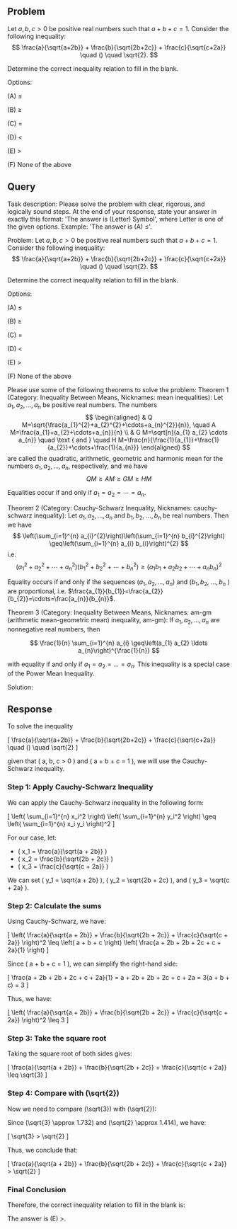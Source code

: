 ## Problem

Let $a, b, c > 0$ be positive real numbers such that $a + b + c = 1$. Consider the following inequality:
$$
\frac{a}{\sqrt{a+2b}} + \frac{b}{\sqrt{2b+2c}} + \frac{c}{\sqrt{c+2a}} \quad () \quad \sqrt{2}.
$$

Determine the correct inequality relation to fill in the blank.

Options:

(A) $\leq$ 

(B) $\geq$

(C) $=$ 

(D) $<$

(E) $>$

(F) None of the above

## Query

Task description: Please solve the problem with clear, rigorous, and logically sound steps. At the end of your response, state your answer in exactly this format: 'The answer is (Letter) Symbol', where Letter is one of the given options. Example: 'The answer is (A) $\leq$'.

Problem: Let $a, b, c > 0$ be positive real numbers such that $a + b + c = 1$. Consider the following inequality:
$$
\frac{a}{\sqrt{a+2b}} + \frac{b}{\sqrt{2b+2c}} + \frac{c}{\sqrt{c+2a}} \quad () \quad \sqrt{2}.
$$

Determine the correct inequality relation to fill in the blank.

Options:

(A) $\leq$ 

(B) $\geq$

(C) $=$ 

(D) $<$

(E) $>$

(F) None of the above

Please use some of the following theorems to solve the problem:
Theorem 1 (Category: Inequality Between Means, Nicknames: mean inequalities): Let $a_{1}, a_{2}, \ldots, a_{n}$ be positive real numbers. The numbers
$$
\begin{aligned}
& Q M=\sqrt{\frac{a_{1}^{2}+a_{2}^{2}+\cdots+a_{n}^{2}}{n}}, \quad A M=\frac{a_{1}+a_{2}+\cdots+a_{n}}{n} \\
& G M=\sqrt[n]{a_{1} a_{2} \cdots a_{n}} \quad \text { and } \quad H M=\frac{n}{\frac{1}{a_{1}}+\frac{1}{a_{2}}+\cdots+\frac{1}{a_{n}}}
\end{aligned}
$$
are called the quadratic, arithmetic, geometric and harmonic mean for the numbers $a_{1}, a_{2}, \ldots, a_{n}$, respectively, and we have
$$
Q M \geq A M \geq G M \geq H M
$$

Equalities occur if and only if $a_{1}=a_{2}=\cdots=a_{n}$.

Theorem 2 (Category: Cauchy-Schwarz Inequality, Nicknames: cauchy-schwarz inequality): Let $a_{1}, a_{2}, \ldots, a_{n}$ and $b_{1}, b_{2}$, $\ldots, b_{n}$ be real numbers. Then we have
$$
\left(\sum_{i=1}^{n} a_{i}^{2}\right)\left(\sum_{i=1}^{n} b_{i}^{2}\right) \geq\left(\sum_{i=1}^{n} a_{i} b_{i}\right)^{2}
$$
i.e.
$$
\left(a_{1}^{2}+a_{2}^{2}+\cdots+a_{n}^{2}\right)\left(b_{1}^{2}+b_{2}^{2}+\cdots+b_{n}^{2}\right) \geq\left(a_{1} b_{1}+a_{2} b_{2}+\cdots+a_{n} b_{n}\right)^{2}
$$

Equality occurs if and only if the sequences $\left(a_{1}, a_{2}, \ldots, a_{n}\right)$ and $\left(b_{1}, b_{2}\right.$, $\ldots, b_{n}$ ) are proportional, i.e. $\frac{a_{1}}{b_{1}}=\frac{a_{2}}{b_{2}}=\cdots=\frac{a_{n}}{b_{n}}$.

Theorem 3 (Category: Inequality Between Means, Nicknames: am-gm (arithmetic mean-geometric mean) inequality, am-gm): If $a_{1}, a_{2}, \ldots, a_{n}$ are nonnegative real numbers, then

$$
\frac{1}{n} \sum_{i=1}^{n} a_{i} \geq\left(a_{1} a_{2} \ldots a_{n}\right)^{\frac{1}{n}}
$$

with equality if and only if $a_{1}=a_{2}=\ldots=a_{n}$. This inequality is a special case of the Power Mean Inequality.

Solution:

## Response

To solve the inequality 

\[
\frac{a}{\sqrt{a+2b}} + \frac{b}{\sqrt{2b+2c}} + \frac{c}{\sqrt{c+2a}} \quad () \quad \sqrt{2}
\]

given that \( a, b, c > 0 \) and \( a + b + c = 1 \), we will use the Cauchy-Schwarz inequality.

### Step 1: Apply Cauchy-Schwarz Inequality

We can apply the Cauchy-Schwarz inequality in the following form:

\[
\left( \sum_{i=1}^{n} x_i^2 \right) \left( \sum_{i=1}^{n} y_i^2 \right) \geq \left( \sum_{i=1}^{n} x_i y_i \right)^2
\]

For our case, let:

- \( x_1 = \frac{a}{\sqrt{a + 2b}} \)
- \( x_2 = \frac{b}{\sqrt{2b + 2c}} \)
- \( x_3 = \frac{c}{\sqrt{c + 2a}} \)

We can set \( y_1 = \sqrt{a + 2b} \), \( y_2 = \sqrt{2b + 2c} \), and \( y_3 = \sqrt{c + 2a} \).

### Step 2: Calculate the sums

Using Cauchy-Schwarz, we have:

\[
\left( \frac{a}{\sqrt{a + 2b}} + \frac{b}{\sqrt{2b + 2c}} + \frac{c}{\sqrt{c + 2a}} \right)^2 \leq \left( a + b + c \right) \left( \frac{a + 2b + 2b + 2c + c + 2a}{1} \right)
\]

Since \( a + b + c = 1 \), we can simplify the right-hand side:

\[
\frac{a + 2b + 2b + 2c + c + 2a}{1} = a + 2b + 2b + 2c + c + 2a = 3(a + b + c) = 3
\]

Thus, we have:

\[
\left( \frac{a}{\sqrt{a + 2b}} + \frac{b}{\sqrt{2b + 2c}} + \frac{c}{\sqrt{c + 2a}} \right)^2 \leq 3
\]

### Step 3: Take the square root

Taking the square root of both sides gives:

\[
\frac{a}{\sqrt{a + 2b}} + \frac{b}{\sqrt{2b + 2c}} + \frac{c}{\sqrt{c + 2a}} \leq \sqrt{3}
\]

### Step 4: Compare with \(\sqrt{2}\)

Now we need to compare \(\sqrt{3}\) with \(\sqrt{2}\):

Since \(\sqrt{3} \approx 1.732\) and \(\sqrt{2} \approx 1.414\), we have:

\[
\sqrt{3} > \sqrt{2}
\]

Thus, we conclude that:

\[
\frac{a}{\sqrt{a + 2b}} + \frac{b}{\sqrt{2b + 2c}} + \frac{c}{\sqrt{c + 2a}} > \sqrt{2}
\]

### Final Conclusion

Therefore, the correct inequality relation to fill in the blank is:

The answer is (E) $>$.